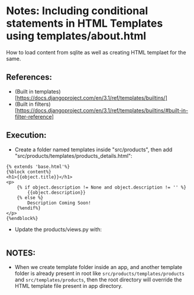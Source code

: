 # Notes: Including conditional statements in HTML Templates using templates/about.html

How to load content from sqlite as well as creating HTML templaet for the same.

## References:
- (Built in templates)[https://docs.djangoproject.com/en/3.1/ref/templates/builtins/]
- (Built in filters)[https://docs.djangoproject.com/en/3.1/ref/templates/builtins/#built-in-filter-reference]

## Execution:
- Create a folder named templates inside "src/products", then add "src/products/templates/products_details.html":
```
{% extends 'base.html'%}
{%block content%}
<h1>{{object.title}}</h1>
<p>
    {% if object.description != None and object.description != '' %}
        {{object.description}}
    {% else %}
        Description Coming Soon!
    {%endif%}
</p>
{%endblock%}
```
- Update the products/views.py with:
```
```

## NOTES:
- When we create template folder inside an app, and another template folder is already present in root like ```src/products/templates/products``` and ```src/templates/products```, then the root directory will override the HTML template file present in app directory.
